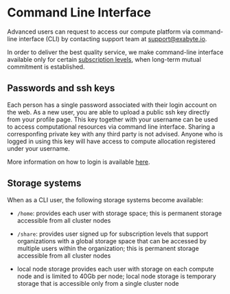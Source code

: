 <!-- TODO by MM: revise and add necessary content about helper functions and default options/template scripts available -->

# Command Line Interface

Advanced users can request to access our compute platform via command-line interface (CLI) by contacting support team at support@exabyte.io.

In order to deliver the best quality service, we make command-line interface available only for certain [subscription levels](/billing/accounts-and-billing#pricing), when long-term mutual commitment is established.

## Passwords and ssh keys

Each person has a single password associated with their login account on the web. As a new user, you are able to upload a public ssh key directly from your profile page. This key together with your username can be used to access computational resources via command line interface. Sharing a corresponfing private key with any third party is not advised. Anyone who is logged in using this key will have access to compute allocation registered under your username.

More information on how to login is available [here](login.md).

## Storage systems

When as a CLI user, the following storage systems become available:

- `/home`: provides each user with storage space; this is permanent storage accessible from all cluster nodes

- `/share`: provides user signed up for subscription levels that support organizations with a global storage space that can be accessed by multiple users within the organization; this is permanent storage accessible from all cluster nodes

- local node storage provides each user with storage on each compute node and is limited to 40Gb per node; local node storage is temporary storage that is accessible only from a single cluster node


<!-- TODO: add gif images showing how to get started -->
